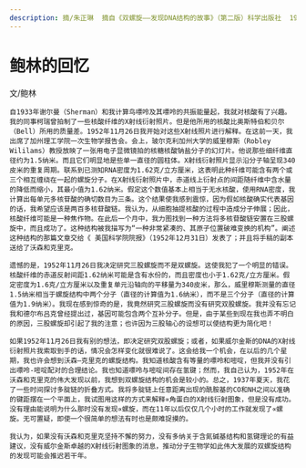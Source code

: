 ```yaml
---
description: 摘/朱正琳  摘自《双螺旋——发现DNA结构的故事》（第二版）科学出版社  1987《成长文摘》2001年第四辑
---
```


# 鲍林的回忆

   文/鲍林

      
    自1933年谢尔曼（Sherman）和我计算鸟嘌呤及其嘌呤的共振能量起，我就对核酸有了兴趣。我的同事柯瑞曾拍制了一些核酸纤维的X射线衍射照片。但是他所用的核酸比奥斯特伯和贝尔（Bell）所用的质量差。1952年11月26日我开始对这些X射线照片进行解释。在这前一天，我出席了加州理工学院一次生物学报告会。会上，玻尔克利加州大学的威里穆斯（Robley Wililams）教授放映了一张用电子显微镜拍的核糖核酸钠盐分子的幻灯片。他说那些细纤维直径约为1.5纳米。而且它们明显地是些单一直径的圆柱体。X射线衍射照片显示沿分子轴呈现340皮米的重复周期。联系到已测知RNA密度为1.62克/立方厘米，这表明此种纤维可能含有两个或三个相互缠绕在一起的螺旋分子。在X射线衍射照片中，赤道线上衍射点的间距随纤维中含水量的降低而缩小，其最小值为1.62纳米。假定这个数值基本上相当于无水核酸，使用RNA密度，我计算出每单元多核苷酸的确切数目为三条。这个结果使我感到震惊，因为假如核酸确实代表基因的话，我希望应该是两百多核苷酸链。我认为，从细胞抽提核酸的过程中造成分子伸展；因此，核酸纤维可能是一种焦作物。在此后一个月中，我力图找到一种方法将多核苷酸链安置在三股螺旋中，而且成功了。这种结构被我描写为“一种非常紧凑的、其原子位置破难变换的机构”。阐述这种结构的那篇文章交给《 美国科学院院报》（1952年12月31日）发表了；并且将手稿的副本送给了沃森和克里克。  
  
    遗憾的是，1952年11月26日我决定研究三股螺旋而不是双螺旋。这使我犯了一个明显的错误。核酸纤维的赤道反射间距1.62纳米可能是含有水份的，而且密度也小于1.62克/立方厘米。假定密度为1.6克/立方厘米以及重复单元沿轴向的平移量为340皮米，那么，威里穆斯测量的直径1.5纳米相当于螺旋结构中两个分子（直径的计算值为1.6纳米），而不是三个分子（直径的计算值为1.9纳米）。我现在感到惊奇的是，我竟然研究三股螺旋而没有研究双股螺旋。我并没有忘记我和德尔布吕克曾经提出过，基因可能包含两个互补分子。但是，由于某些到现在我也弄不明白的原因，三股螺旋却引起了我的注意；也许因为三股轴心的设想可以使结构更为简化吧！  
  
    如果1952年11月26日我有别的想法，即决定研究双股螺旋；或者，如果威尔金斯的DNA的X射线衍射照片我索取到手的话，情况会怎样变化就很难说了。这会给我一个机会，在以后的几个星期，我也许会想到沃森—克里克的螺旋结构。我知道核酸含有等量的嘌呤和嘧啶，但我并没有引出嘌呤-嘧啶配对的合理结论。我也知道嘌呤与嘧啶间存在氢键；然而，我自己认为，1952年在沃森和克里克的伟大发现以前，我想到双螺旋结构的机会是较小的。总之，1937年夏天，我花了一些时间探讨多腚链的折叠方式。我将多腚链上任意距离出现的酰胺基的CO和NH之间以准确的键距摆在一个平面上，我试图用这样的方式来解释∝角蛋白的X射线衍射图象，但是没有成功。没有理由能说明为什么那时没有发现∝螺旋，而在11年以后仅仅几个小时的工作就发现了∝螺旋。无可置疑，即使一个很简单的想法有时也是颇难捉摸的。  
  
    我认为，如果没有沃森和克里克坚持不懈的努力，没有多纳关于含氮碱基结构和氢键理论的有益建议，没有威尔金斯卓越的X射线衍射图象的消息，推动分子生物学如此伟大发展的双螺旋结构的发现可能会推迟若干年。  
    

